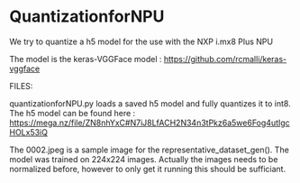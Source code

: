 # QuantizationforNPU
We try to quantize a h5 model for the use with the NXP i.mx8 Plus NPU 

The model is the keras-VGGFace model :
https://github.com/rcmalli/keras-vggface

FILES:

quantizationforNPU.py loads a saved h5 model and fully quantizes it to int8. The h5 model can be found here :  https://mega.nz/file/ZN8nhYxC#N7iJ8LfACH2N34n3tPkz6a5we6Fog4utIgcHOLx53iQ

The 0002.jpeg is a sample image for the representative_dataset_gen(). The model was trained on 224x224 images. Actually the images needs to be normalized before, however to only get it running this should be sufficiant. 

